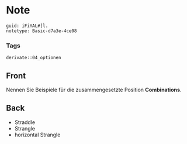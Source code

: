# Note
```
guid: iFiYAL#]l.
notetype: Basic-d7a3e-4ce08
```

### Tags
```
derivate::04_optionen
```

## Front
Nennen Sie Beispiele für die zusammengesetzte Position
<b>Combinations</b>.

## Back
<div>
  <div>
    <ul>
      <li>Straddle
      <li>Strangle
      <li>horizontal Strangle
    </ul>
  </div>
</div>
